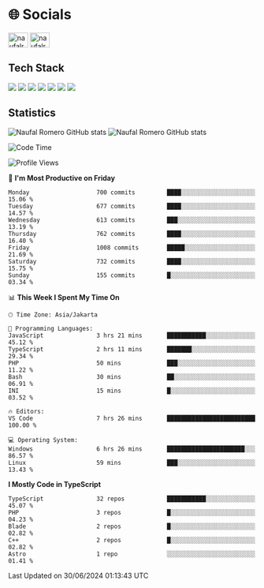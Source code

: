 <h1 align="">🌐 Socials</h1>
<p align="left">
<a href="https://linkedin.com/in/naufal-romero-putra-pratama-9ab816177/" target="blank"><img align="center" src="https://raw.githubusercontent.com/rahuldkjain/github-profile-readme-generator/master/src/images/icons/Social/linked-in-alt.svg" alt="naufalromero" height="30" width="40" /></a>
<a href="https://instagram.com/naufalromero" target="blank"><img align="center" src="https://raw.githubusercontent.com/rahuldkjain/github-profile-readme-generator/master/src/images/icons/Social/instagram.svg" alt="naufalromero" height="30" width="40" /></a>
</p>


<h2 align="">Tech Stack</h2>
<div align="">
  <img src="https://img.shields.io/badge/next.js-000000?style=for-the-badge&logo=nextdotjs&logoColor=white"/>
 <img src="https://img.shields.io/badge/typescript-%23007ACC.svg?style=for-the-badge&logo=typescript&logoColor=white"/>
 <img src="https://img.shields.io/badge/react-%2320232a.svg?style=for-the-badge&logo=react&logoColor=%2361DAFB"/>
 <img src="https://img.shields.io/badge/tailwindcss-%2338B2AC.svg?style=for-the-badge&logo=tailwind-css&logoColor=white"/>
 <img src="https://img.shields.io/badge/Prisma-3982CE?style=for-the-badge&logo=Prisma&logoColor=white"/>
 <img src="https://img.shields.io/badge/javascript-%23323330.svg?style=for-the-badge&logo=javascript&logoColor=%23F7DF1E"/>
 <img src="https://img.shields.io/badge/java-%23ED8B00.svg?style=for-the-badge&logo=openjdk&logoColor=white"/>
</div>


<h2 align="">Statistics</h2>
<div align="">
<img src="https://github-readme-stats-xi-nine-74.vercel.app/api?username=romves&show_icons=true&theme=tokyonight&include_all_commits=true&count_private=true" alt="Naufal Romero GitHub stats"/>
<img src="https://github-readme-stats-xi-nine-74.vercel.app/api/top-langs/?username=romves&theme=tokyonight&hide_border=false&include_all_commits=true&count_private=true&layout=compact" alt="Naufal Romero GitHub stats"/>
</div>

<!--START_SECTION:waka-->
![Code Time](http://img.shields.io/badge/Code%20Time-1%2C246%20hrs%2042%20mins-blue)

![Profile Views](http://img.shields.io/badge/Profile%20Views-0-blue)

📅 **I'm Most Productive on Friday** 

```text
Monday                   700 commits         ████░░░░░░░░░░░░░░░░░░░░░   15.06 % 
Tuesday                  677 commits         ████░░░░░░░░░░░░░░░░░░░░░   14.57 % 
Wednesday                613 commits         ███░░░░░░░░░░░░░░░░░░░░░░   13.19 % 
Thursday                 762 commits         ████░░░░░░░░░░░░░░░░░░░░░   16.40 % 
Friday                   1008 commits        █████░░░░░░░░░░░░░░░░░░░░   21.69 % 
Saturday                 732 commits         ████░░░░░░░░░░░░░░░░░░░░░   15.75 % 
Sunday                   155 commits         █░░░░░░░░░░░░░░░░░░░░░░░░   03.34 % 
```


📊 **This Week I Spent My Time On** 

```text
🕑︎ Time Zone: Asia/Jakarta

💬 Programming Languages: 
JavaScript               3 hrs 21 mins       ███████████░░░░░░░░░░░░░░   45.12 % 
TypeScript               2 hrs 11 mins       ███████░░░░░░░░░░░░░░░░░░   29.34 % 
PHP                      50 mins             ███░░░░░░░░░░░░░░░░░░░░░░   11.22 % 
Bash                     30 mins             ██░░░░░░░░░░░░░░░░░░░░░░░   06.91 % 
INI                      15 mins             █░░░░░░░░░░░░░░░░░░░░░░░░   03.52 % 

🔥 Editors: 
VS Code                  7 hrs 26 mins       █████████████████████████   100.00 % 

💻 Operating System: 
Windows                  6 hrs 26 mins       ██████████████████████░░░   86.57 % 
Linux                    59 mins             ███░░░░░░░░░░░░░░░░░░░░░░   13.43 % 
```

**I Mostly Code in TypeScript** 

```text
TypeScript               32 repos            ███████████░░░░░░░░░░░░░░   45.07 % 
PHP                      3 repos             █░░░░░░░░░░░░░░░░░░░░░░░░   04.23 % 
Blade                    2 repos             █░░░░░░░░░░░░░░░░░░░░░░░░   02.82 % 
C++                      2 repos             █░░░░░░░░░░░░░░░░░░░░░░░░   02.82 % 
Astro                    1 repo              ░░░░░░░░░░░░░░░░░░░░░░░░░   01.41 % 
```




 Last Updated on 30/06/2024 01:13:43 UTC
<!--END_SECTION:waka-->
